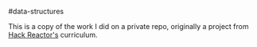 #data-structures

This is a copy of the work I did on a private repo, originally a project from
[Hack Reactor's](http://hackreactor.com) curriculum.
